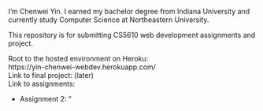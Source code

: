 I’m Chenwei Yin. I earned my bachelor degree from Indiana University and currently study Computer Science at Northeastern University.
<p>This repository is for submitting CS5610 web development assignments and project.</p>
Root to the hosted environment on Heroku: </br>
https://yin-chenwei-webdev.herokuapp.com/ </br>
Link to final project: (later) </br>
Link to assignments:
<ul>
<li>Assignment 2: <a href="https://yin-chenwei-webdev.herokuapp.com/assignment/assignment2/index.html"></a>"</li>
</ul>
</br>
